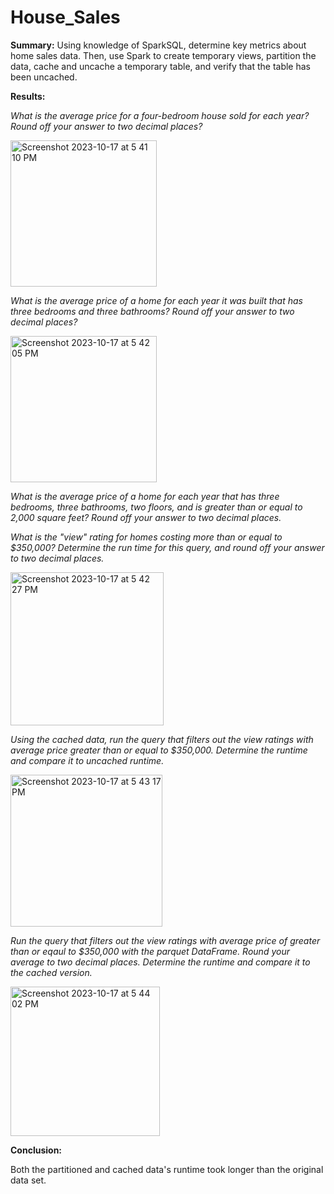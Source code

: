 # House_Sales

**Summary:** Using knowledge of SparkSQL, determine key metrics about home sales data. Then, use Spark to create temporary views, partition the data, cache and uncache a temporary table, and verify that the table has been uncached.

**Results:** 

*What is the average price for a four-bedroom house sold for each year? Round off your answer to two decimal places?*

<img width="234" alt="Screenshot 2023-10-17 at 5 41 10 PM" src="https://github.com/amaramh10/House_Sales/assets/131200333/925cedf7-9e56-4820-92c1-6e2e16cb6e68">

*What is the average price of a home for each year it was built that has three bedrooms and three bathrooms? Round off your answer to two decimal places?*

<img width="234" alt="Screenshot 2023-10-17 at 5 42 05 PM" src="https://github.com/amaramh10/House_Sales/assets/131200333/899d0bdc-8b8d-444d-9f29-4825630e4e0f">


*What is the average price of a home for each year that has three bedrooms, three bathrooms, two floors, and is greater than or equal to 2,000 square feet? Round off your answer to two decimal places.*


*What is the "view" rating for homes costing more than or equal to $350,000? Determine the run time for this query, and round off your answer to two decimal places.*

<img width="245" alt="Screenshot 2023-10-17 at 5 42 27 PM" src="https://github.com/amaramh10/House_Sales/assets/131200333/1e42750d-3042-4eaf-acd2-06ffaff3cd5f">

*Using the cached data, run the query that filters out the view ratings with average price greater than or equal to $350,000. Determine the runtime and compare it to uncached runtime.*

<img width="243" alt="Screenshot 2023-10-17 at 5 43 17 PM" src="https://github.com/amaramh10/House_Sales/assets/131200333/f86f6bb6-8ef6-425e-813a-f04ef6adbb05">

*Run the query that filters out the view ratings with average price of greater than or eqaul to $350,000 with the parquet DataFrame. Round your average to two decimal places. Determine the runtime and compare it to the cached version.*

<img width="239" alt="Screenshot 2023-10-17 at 5 44 02 PM" src="https://github.com/amaramh10/House_Sales/assets/131200333/98b00d6c-1515-4d28-ae1e-216eae4b50f8">

**Conclusion:**

Both the partitioned and cached data's runtime took longer than the original data set. 





